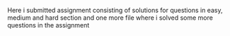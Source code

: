 Here i submitted assignment consisting of solutions for questions in easy, medium and hard section
and one more file where i solved some more questions in the assignment
